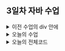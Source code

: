 ## 3일차 자바 수업


<details>
<summary>이전 수업의 div 안에</summary>

    div{
            width: 100px;
            height: 100px;
            border: 2px solid black;
            background-color: gold;
            border-radius: 1pc;
            margin: 10px;
            padding: 10px;
        }


display: flex; ,
align-items: center; ,
margin: 0 auto; ,
을 넣으면 간격에 맞춰서 정돈된다.

또한 
![image](https://github.com/user-attachments/assets/6c575aac-d85f-4fdb-a0c4-16992e3ca102)

를 구하기 위한 그림을 

![image](https://github.com/user-attachments/assets/7f21908d-b351-4b20-bf0d-eeedd18ead6d)

식으로 전체 크기를 나누어 여백을 구하여 가운데를 맞춘다.
    
</details>   


<details>

<summary>오늘의 수업</summary>

포지션(position)
-

![image](https://github.com/user-attachments/assets/ce595fd3-aa6c-4fc5-a67a-647ccf87f912)

- position: absolute; 를 쓰면 float: left; 가 무용지물이 된다.
    
</details>



<details>

<summary>오늘의 전체코드</summary>
    
    <!DOCTYPE html>
    <html lang="ko">
    <head>
        <meta charset="UTF-8">
        <title>MAR</title>
        <style>
            
            div{
                display: flex;
                align-items: center;
                margin: 0 auto;
                width: 100px;
                height: 100px;
                border: 2px solid black;
                background-color: gold;
                border-radius: 1pc;
                margin: 10px;
                padding: 10px;
            }
            
            /* 1번 화면
            .one{
                box-sizing: border-box; 전체크기를 우선시 한다 
            } 
            .two{
                box-sizing: content-box; 콘텐츠의 크기를 우선시 한다 
            } 
            */
    
            
            .one{
                background-color: red;float: left; 
                position: absolute;
                top: 48px;
                left: 32px;
            }
            .two{
                background-color: orange;float: left;
                position: absolute;
                top: 48px;
                left: 188px;
            }
            .three{
                background-color: yellow;float: left;
                position: absolute;
                top: 48px;
                right: 32px;
            } 
            .boomo{
                width: 432px;
                height: 150px;
                background-color: green;
            }
    
    
        </style>
    </head>
    <body>
        <div class="boomo">
            
            <div class="one"> 
            </div>
    
            <div class="two">
            </div>
        
            <div class="three">   
            </div>
        </div>
    
    </body>

</details>

